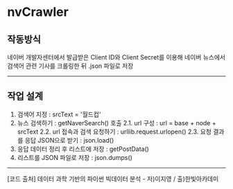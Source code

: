 # nvCrawler

## 작동방식

네이버 개발자센터에서 발급받은 Client ID와 Client Secret를 이용해 네이버 뉴스에서 검색어 관련 기사를 크롤링한 뒤 .json 파일로 저장

---

## 작업 설계

1. 검색어 지정 : srcText = '월드컵'
2. 뉴스 검색하기 : getNaverSearch() 호출
2.1.  url 구성 : url = base + node + srcText
2.2.  url 접속과 검색 요청하기 : urllib.request.urlopen()
2.3.  요청 결과를 응답 JSON으로 받기 : json.load()
3. 응답 데이터 정리 후 리스트에 저장 : getPostData()
4. 리스트를 JSON 파일로 저장 : json.dumps()

---

[코드 출처] 데이터 과학 기반의 파이썬 빅데이터 분석 - 저)이지영 / 출)한빛아카데미
